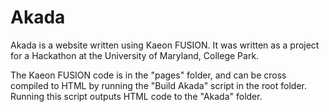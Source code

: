 # Akada

Akada is a website written using Kaeon FUSION. It was written as a project for a Hackathon at the University of Maryland, College Park.

The Kaeon FUSION code is in the "pages" folder, and can be cross compiled to HTML by running the "Build Akada" script in the root folder. Running this script outputs HTML code to the "Akada" folder.